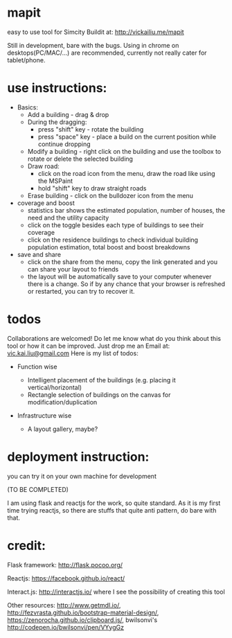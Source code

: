 # mapit
easy to use tool for Simcity Buildit at: http://vickailiu.me/mapit

Still in development, bare with the bugs. Using in chrome on desktops(PC/MAC/...) are recommended, currently not really cater for tablet/phone.

# use instructions:
* Basics:
  - Add a building - drag & drop
  - During the dragging:
    - press "shift" key - rotate the building
    - press "space" key - place a build on the current position while continue dropping
  - Modify a building - right click on the building and use the toolbox to rotate or delete the selected building
  - Draw road:
    - click on the road icon from the menu, draw the road like using the MSPaint
    - hold "shift" key to draw straight roads
  - Erase building - click on the bulldozer icon from the menu
* coverage and boost
  - statistics bar shows the estimated population, number of houses, the need and the utility capacity
  - click on the toggle besides each type of buildings to see their coverage
  - click on the residence buildings to check individual building population estimation, total boost and boost breakdowns
* save and share
  - click on the share from the menu, copy the link generated and you can share your layout to friends
  - the layout will be automatically save to your computer whenever there is a change. So if by any chance that your browser is refreshed or restarted, you can try to recover it.

  
# todos
Collaborations are welcomed! Do let me know what do you think about this tool or how it can be improved. Just drop me an Email at: vic.kai.liu@gmail.com
Here is my list of todos:
* Function wise
  - Intelligent placement of the buildings (e.g. placing it vertical/horizontal)
  - Rectangle selection of buildings on the canvas for modification/duplication
  
* Infrastructure wise
  - A layout gallery, maybe?
  

# deployment instruction:
you can try it on your own machine for development

(TO BE COMPLETED)

I am using flask and reactjs for the work, so quite standard. As it is my first time trying reactjs, so there are stuffs that quite anti pattern, do bare with that.

# credit:
Flask framework: http://flask.pocoo.org/

Reactjs: https://facebook.github.io/react/

Interact.js: http://interactjs.io/ where I see the possibility of creating this tool

Other resources: http://www.getmdl.io/, http://fezvrasta.github.io/bootstrap-material-design/, https://zenorocha.github.io/clipboard.js/, bwilsonvi's http://codepen.io/bwilsonvi/pen/VYygGz
